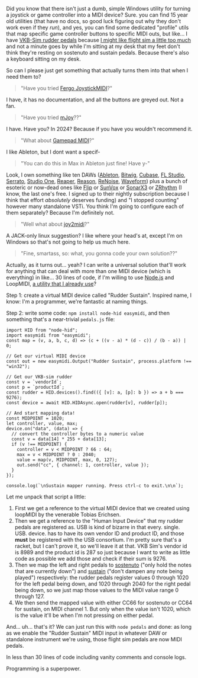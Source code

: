 Did you know that there isn't just a dumb, simple Windows utility for turning a joystick or game controller into a MIDI device? Sure. you can find 15 year old utilities (that have no docs, so good luck figuring out why they don't work even if they _run_), and yes, you can find some dedicated "profile" utils that map specific game controller buttons to specific MIDI outs, but like... I have [VKB-Sim rudder pedals](https://www.vkbcontrollers.com/products/t-rudders-mk-v-rudder-pedals) because [I might like flight sim a little too much](https://pomax.github.io/are-we-flying/) and not a minute goes by while I'm sitting at my desk that my feet don't think they're resting on sostenuto and sustain pedals. Because there's also a keyboard sitting on my desk. 

So can I please just get something that actually turns them into that when I need them to?

> "Have you tried [Fergo JoystickMIDI](https://www.fergonez.net/softwares/fjoymidi)?"

I have, it has no documentation, and all the buttons are greyed out. Not a fan.

> "Have you tried [mJoy](http://www.otk.it/mjoy/)??"

I have. Have you? In 2024? Because if you have you wouldn't recommend it.

> "What about [Gamepad MIDI](https://www.kaskobi.com/gamepadmidi)?"

I like Ableton, but I dont want a specif-

> "You can do this in Max in Ableton just fine! Have y-"

Look, I own something like ten DAWs ([Ableton](https://www.ableton.com/en/), [Bitwig](https://www.bitwig.com/), [Cubase](https://www.steinberg.net/cubase/), [FL Studio](https://www.image-line.com), [Serrato](https://serato.com/), [Studio One](https://www.presonus.com/en/studio-one.html), [Reaper](https://www.reaper.fm/), [Reason](https://www.reasonstudios.com/), [ReNoise](https://www.renoise.com/), [Waveform](https://www.tracktion.com/products/waveform-pro)) plus a bunch of esoteric or now-dead ones like [Flip](https://www.flipsampler.com/) or [SunVox](https://warmplace.ru/soft/sunvox/) or [SonarX3](https://www.soundonsound.com/reviews/cakewalk-sonar-x3-producer) or [ZRhythm](https://www.zrythm.org/en/index.html) (I know, the last one's free. I signed up to their nightly subscription because I think that effort _absolutely_ deserves funding) and "I stopped counting" however many standalone VSTi. You think I'm going to configure each of them separately? Because I'm definitely not.

> "Well what about [joy2midi](https://github.com/jessecrossen/hautmidi/tree/master/joy2midi)?"

A JACK-only linux suggestion? I like where your head's at, except I'm on Windows so that's not going to help us much here.

> "Fine, smartass, so: what, you gonna code your own solution??"

Actually, as it turns out... yeah? I can write a universal solution that'll work for anything that can deal with more than one MIDI device (which is everything) in like... 30 lines of code, if I'm willing to use [Node.js](https://nodejs.org/en) and LoopMIDI, [a utility that I already use](https://www.tobias-erichsen.de/software/loopmidi.html)?

Step 1: create a virtual MIDI device called "Rudder Sustain". Inspired name, I know: I'm a programmer, we're fantastic at naming things.

Step 2: write some code: `npm install node-hid easymidi`, and then something that's a near-trivial `pedals.js` file:

```
import HID from "node-hid";
import easymidi from "easymidi";
const map = (v, a, b, c, d) => (c + ((v - a) * (d - c)) / (b - a)) | 0;

// Get our virtual MIDI device
const out = new easymidi.Output("Rudder Sustain", process.platform !== "win32");

// Get our VKB-sim rudder
const v = `vendorId`;
const p = `productId`;
const rudder = HID.devices().find(({ [v]: a, [p]: b }) => a + b === 9276);
const device = await HID.HIDAsync.open(rudder[v], rudder[p]);

// And start mapping data!
const MIDPOINT = 1020;
let controller, value, max;
device.on("data", (data) => {
  // convert the controller bytes to a numeric value
  const v = data[14] * 255 + data[13];
  if (v !== MIDPOINT) {
    controller = v < MIDPOINT ? 66 : 64;
    max = v < MIDPOINT ? 0 : 2040;
    value = map(v, MIDPOINT, max, 0, 127);
    out.send("cc", { channel: 1, controller, value });
  }
});

console.log(`\nSustain mapper running. Press ctrl-c to exit.\n\n`);
```

Let me unpack that script a little:

1. First we get a reference to the virtual MIDI device that we created using loopMIDI by the venerable Tobias Erichsen.
1. Then we get a reference to the "Human Input Device" that my rudder pedals are registered as. USB is kind of bizarre in that every. single. USB. device. has to have its own vendor ID and product ID, and those **must** be registered with the USB consortium. I'm pretty sure that's a racket, but I can't prove it, so we'll leave it at that. VKB Sim's vendor id is 8989 and the product id is 287 so just because I want to write as little code as possible we add those and check if their sum is 9276.
1. Then we map the left and right pedals to [sostenuto](https://en.wikipedia.org/wiki/Piano_pedals#Sostenuto_pedal) ("only hold the notes that are currently down") and [sustain](https://en.wikipedia.org/wiki/Sustain_pedal) ("don't dampen any note being played") respectively: the rudder pedals register values 0 through 1020 for the left pedal being down, and 1020 through 2040 for the right pedal being down, so we just map those values to the MIDI value range 0 through 127.
1. We then send the mapped value with either CC66 for sostenuto or CC64 for sustain, on MIDI channel 1. But only when the value isn't 1020, which is the value it'll be when I'm not pressing on either pedal. 

And... uh... that's it?  We can just run this with `node pedals` and done: as long as we enable the "Rudder Sustain" MIDI input  in whatever DAW or standalone instrument we're using, those flight sim pedals are now MIDI pedals. 

In less than 30 lines of code including vanity comments and console logs.

Programming is a superpower.